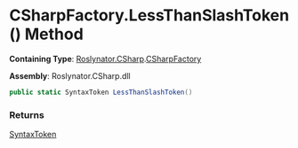 # CSharpFactory\.LessThanSlashToken\(\) Method

**Containing Type**: [Roslynator.CSharp](../../README.md)\.[CSharpFactory](../README.md)

**Assembly**: Roslynator\.CSharp\.dll

```csharp
public static SyntaxToken LessThanSlashToken()
```

### Returns

[SyntaxToken](https://docs.microsoft.com/en-us/dotnet/api/microsoft.codeanalysis.syntaxtoken)

